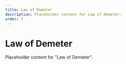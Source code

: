 ```yaml
---
title: Law of Demeter
description: Placeholder content for Law of Demeter.
order: 7
---
```


# Law of Demeter

Placeholder content for "Law of Demeter".
